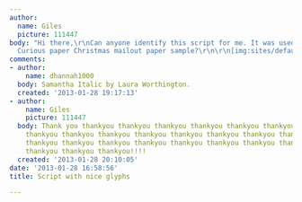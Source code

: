 ```yaml
---
author:
  name: Giles
  picture: 111447
body: "Hi there,\r\nCan anyone identify this script for me. It was used on this years
  Curious paper Christmas mailout paper sample?\r\n\r\n[img:sites/default/files/old-images/Curious_4445.jpg]\r\n[img:sites/default/files/old-images/script_font_5065.jpg]"
comments:
- author:
    name: dhannah1000
  body: Samantha Italic by Laura Worthington.
  created: '2013-01-28 19:17:13'
- author:
    name: Giles
    picture: 111447
  body: Thank you thankyou thankyou thankyou thankyou thankyou thankyou thankyou thankyou
    thankyou thankyou thankyou thankyou thankyou thankyou thankyou thankyou thankyou
    thankyou thankyou thankyou thankyou thankyou thankyou thankyou thankyou thankyou
    thankyou thankyou thankyou!!!!
  created: '2013-01-28 20:10:05'
date: '2013-01-28 16:58:56'
title: Script with nice glyphs

---
```

